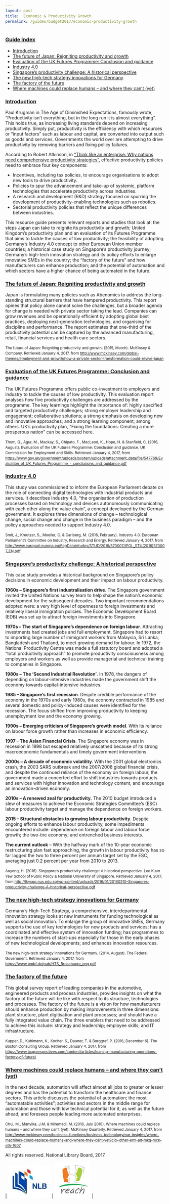 ```yaml
---
layout: post
title:  Economic & Productivity Growth
permalink: /guides/budget2017/economic-productivity-growth
---
```


### <u>Guide Index</u>

* [Introduction](#introduction)
* [The future of Japan: Reigniting productivity and growth](#the-future-of-japan-reigniting-productivity-and-growth)
* [Evaluation of the UK Futures Programme: Conclusion and guidance](#evaluation-of-the-uk-futures-programme-conclusion-and-guidance)
* [Industry 4.0](#industry-4.0)
* [Singapore’s productivity challenge: A historical perspective](#singapores-productivity-challenge-a-historial-perspective)
* [The new high-tech strategy innovations for Germany](#the-new-high--tech-strategy-innovations-for-germany)
* [The factory of the future](#the-factory-of-the-future)
* [Where machines could replace humans – and where they can’t (yet)](#where-machines-could-replace-humans--and-where-they-cant-yet)

### <u>Introduction</u>

Paul Krugman in The Age of Diminished Expectations, famously wrote, “Productivity isn’t everything, but in the long run it is almost everything”. This holds true, as increasing living standards depend on increasing productivity. Simply put, productivity is the efficiency with which resources or “input factors” such as labour and capital, are converted into output such as goods and services. Governments the world over are attempting to drive productivity by removing barriers and fixing policy failures.

According to Robert Atkinson, in [“Think like an enterprise: Why nations need comprehensive productivity strategies”](http://www2.itif.org/2016-think-like-an-enterprise.pdf), effective productivity policies need to embrace four key components:

* Incentives, including tax policies, to encourage organisations to adopt new tools to drive productivity.
* Policies to spur the advancement and take-up of systemic, platform technologies that accelerate productivity across industries.
* A research and development (R&D) strategy focused on spurring the development of productivity-enabling technologies such as robotics.
* Sectorial productivity policies that reflect the unique differences between industries.

This resource guide presents relevant reports and studies that look at: the steps Japan can take to reignite its productivity and growth; United Kingdom’s productivity plan and an evaluation of its Futures Programme that aims to tackle the causes of low productivity; the feasibility of adopting Germany’s Industry 4.0 concept to other European Union member countries; a historical case study on Singapore’s productivity journey; Germany’s high-tech innovation strategy and its policy efforts to enlarge innovative SMEs in the country; the “factory of the future” and how manufacturers can enhance production; and the potential of automation and which sectors have a higher chance of being automated in the future.
 

### <u>The future of Japan: Reigniting productivity and growth</u>

Japan is formulating many policies such as Abenomics to address the long-standing structural barriers that have hampered productivity. This report opines that policy alone cannot solve the challenges, but a broader agenda for change is needed with private sector taking the lead. Companies can grow revenues and be operationally efficient by adopting global best practices, deploying next-generation technologies, and organising for discipline and performance. The report estimates that one-third of the productivity potential can be captured by the advanced manufacturing, retail, financial services and health care sectors.

<small>The future of Japan: Reigniting productivity and growth. (2015, March). McKinsey & Company. Retrieved January 4, 2017, from
http://www.mckinsey.com/global-themes/employment-and-growth/how-a-private-sector-transformation-could-revive-japan</small>
 

### <u>Evaluation of the UK Futures Programme: Conclusion and guidance</u>

The UK Futures Programme offers public co-investment to employers and industry to tackle the causes of low productivity. This evaluation report analyses how five productivity challenges are addressed by the programme. The key learnings highlight the importance of: highly specified and targeted productivity challenges; strong employer leadership and engagement; collaborative solutions; a strong emphasis on developing new and innovative approaches; and a strong learning component; among others. UK’s productivity plan, “Fixing the foundations: Creating a more prosperous nation” can be accessed here.

<small>Thom, G., Agur, M., Mackay, S., Chipato, F., MacLeod, K., Hope, H. & Stanfield, C. (2016, August). Evaluation of the UK Futures Programme: Conclusion and guidance. UK Commission for Employment and Skills. Retrieved January 4, 2017, from https://www.gov.uk/government/uploads/system/uploads/attachment_data/file/547769/Evaluation_of_UK_Futures_Programme_-_conclusions_and_guidance.pdf</small>
 

### <u>Industry 4.0</u>

This study was commissioned to inform the European Parliament debate on the role of connecting digital technologies with industrial products and services. It describes Industry 4.0, “the organisation of production processes based on technology and devices autonomously communicating with each other along the value chain”, a concept developed by the German government. It explores three dimensions of change – technological change, social change and change in the business paradigm – and the policy approaches needed to support Industry 4.0.

<small>Smit, J., Kreutzer, S., Moeller, C. & Carlberg, M. (2016, February). Industry 4.0. European Parliament’s Committee on Industry, Research and Energy. Retrieved January 4, 2017, from http://www.europarl.europa.eu/RegData/etudes/STUD/2016/570007/IPOL_STU(2016)570007_EN.pdf</small>
 

### <u>Singapore’s productivity challenge: A historical perspective</u>

This case study provides a historical background on Singapore’s policy decisions in economic development and their impact on labour productivity.

**1960s – Singapore’s first industralisation drive**. The Singapore government invited the United Nations survey team to help shape the nation’s economic development for the subsequent decades. Two important recommendations adopted were: a very high level of openness to foreign investments and relatively liberal immigration policies. The Economic Development Board (EDB) was set up to attract foreign investments into Singapore.

**1970s – The start of Singapore’s dependence on foreign labour**. Attracting investments had created jobs and full employment. Singapore had to resort to importing large number of immigrant workers from Malaysia, Sri Lanka, Bangladesh and Thailand, to meet growing demand for labour. In 1972, the National Productivity Centre was made a full statutory board and adopted a “total productivity approach” to promote productivity consciousness among employers and workers as well as provide managerial and technical training to companies in Singapore.

**1980s – The ‘Second Industrial Revolution’**. In 1978, the dangers of depending on labour-intensive industries made the government shift the economy towards capital-intensive industries.

**1985 – Singapore’s first recession**. Despite credible performance of the economy in the 1970s and early 1980s, the economy contracted in 1985 and several domestic and policy-induced causes were identified for the recession. The focus shifted from improving productivity to keeping unemployment low and the economy growing.

**1990s – Emerging criticism of Singapore’s growth model**. With its reliance on labour force growth rather than increases in economic efficiency.

**1997 – The Asian Financial Crisis**. The Singapore economy was in recession in 1998 but escaped relatively unscathed because of its strong macroeconomic fundamentals and timely government interventions.

**2000s – A decade of economic volatility**. With the 2001 global electronics crash, the 2003 SARS outbreak and the 2007/2008 global financial crisis, and despite the continued reliance of the economy on foreign labour, the government made a concerted effort to shift industries towards products and services with higher innovation and technology content, and encourage an innovation-driven economy.

**2010s – A renewed zeal for productivity.** The 2010 budget introduced a slew of measures to achieve the Economic Strategies Committee’s (ESC) labour productivity target and manage the dependence on foreign workers.

**2015 – Structural obstacles to growing labour productivity**. Despite ongoing efforts to enhance labour productivity, some impediments encountered include: dependence on foreign labour and labour force growth; the two-tire economy; and entrenched business interests.

**The current outlook** – With the halfway mark of the 10-year economic restructuring plan fast approaching, the growth in labour productivity has so far lagged the two to three percent per annum target set by the ESC, averaging just 0.2 percent per year from 2010 to 2013.

<small>Auyong, H. (2016). Singapore’s productivity challenge: A historical perspective. Lee Kuan Yew School of Public Policy & National University of Singapore. Retrieved January 4, 2017, from
http://lkyspp.nus.edu.sg/wp-content/uploads/2016/01/20160210-Singapores-productivity-challenge-A-historical-perspective.pdf</small>
 

### <u>The new high-tech strategy innovations for Germany</u>

Germany’s High-Tech Strategy, a comprehensive, interdepartmental innovation strategy looks at new instruments for funding technological as well as social innovation. To enlarge the group of innovative SMEs, Germany supports the use of key technologies for new products and services; has a coordinated and effective system of innovation funding; has programmes to increase the numbers of start-ups especially for those in the early phases of new technological developments; and enhances innovation resources.

<small>The new high-tech strategy innovations for Germany. (2014, August). The Federal Government. Retrieved January 4, 2017, from
https://www.bmbf.de/pub/HTS_Broschuere_eng.pdf</small>
 

### <u>The factory of the future</u>

This global survey report of leading companies in the automotive, engineered products and process industries, provides insights on what the factory of the future will be like with respect to its structure, technologies and processes. The factory of the future is a vision for how manufacturers should enhance production by making improvements in three dimensions: plant structure, plant digitisation and plant processes; and should have a fully integrated value chain. The three enablers that need to be addressed to achieve this include: strategy and leadership; employee skills; and IT infrastructure.

<small>Kupper, D., Kuhlmann, K., Kocher, S., Dauner, T. & Burggraf, P. (2016, December 6). The Boston Consulting Group. Retrieved January 4, 2017, from
https://www.bcgperspectives.com/content/articles/leaning-manufacturing-operations-factory-of-future/</small>
 

### <u>Where machines could replace humans – and where they can’t (yet)</u>

In the next decade, automation will affect almost all jobs to greater or lesser degrees and has the potential to transform the healthcare and finance sectors. This article discusses the potential of automation; the most “automatable activities”; activities and sectors in the middle range for automation and those with low technical potential for it; as well as the future ahead; and foresees people leading more automated enterprises.

<small>Chui, M., Manyika, J.M. & Miremadi, M. (2016, July 2016). Where machines could replace humans – and where they can’t (yet). McKinsey Quarterly. Retrieved January 4, 2017, from http://www.mckinsey.com/business-functions/business-technology/our-insights/where-machines-could-replace-humans-and-where-they-cant-yet?cid=other-eml-alt-mkq-mck-oth-1607</small>
 

All rights reserved. National Library Board, 2017.

| ![NLB logo](/images/guides/budget2017/NLB-Logo.jpg) | ![Reach logo image](/images/guides/budget2017/Reach-Logo.jpg) |